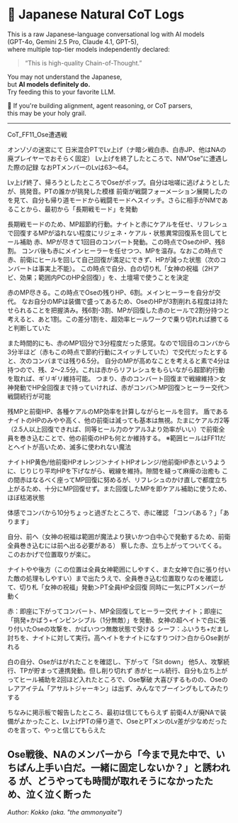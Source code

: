 # 🌸 Japanese Natural CoT Logs

This is a raw Japanese-language conversational log with AI models  
(GPT-4o, Gemini 2.5 Pro, Claude 4.1, GPT-5),  
where multiple top-tier models independently declared:

> “This is high-quality Chain-of-Thought.”

You may not understand the Japanese,  
but **AI models definitely do.**  
Try feeding this to your favorite LLM.

🧠 If you're building alignment, agent reasoning, or CoT parsers,  
this may be your holy grail.

---
CoT_FF11_Ose遭遇戦

オンゾゾの迷宮にて
日米混合PTでLv上げ（ナ暗シ戦白赤、白赤JP、他はNAの廃プレイヤーでおそらく固定）
Lv上げを終了したところで、NM”Ose”に遭遇した際の記録
なおPTメンバーのLvは63～64。

Lv上げ終了、帰ろうとしたところでOseがポップ。自分は咄嗟に逃げようとしたが、挑発音。PTの誰かが挑発した模様
前衛が戦闘フォーメーション展開したのを見て、自分も帰り道モードから戦闘モードへスイッチ。さらに相手がNMであることから、最初から「長期戦モード」を発動

長期戦モードのため、MP超節約行動。ナイトと赤にケアルを任せ、リフレシュで回復するMPが溢れない程度にリジェネ・ケアル・状態異常回復系を回してヒール補助
赤、MPが尽きて1回目のコンバート発動。この時点でOseのHP、残8割。
コンバ後も赤にメインヒーラーを任せつつ、MPを温存。なおこの時点で赤、前衛にヒールを回して自己回復が満足にできず、HPが減った状態（次のコンバートは事実上不能）。
この時点で自分、白の切り札「女神の祝福（2Hアビ、効果；範囲内PCのHP全回復）」を、土壇場で使うことを決定

赤のMP尽きる。この時点でOseの残りHP、6割。メインヒーラーを自分が交代。
なお自分のMPは装備で盛ってあるため、OseのHPが3割削れる程度は持たせられることを把握済み。残6割-3割、MPが回復した赤のヒールで2割分持つと考えると、あと1割。この差分1割を、超効率ヒールワークで乗り切れれば勝てると判断していた

また時間的にも、赤のMP1回分で3分程度だった感覚。なので1回目のコンバから3分半ほど（赤もこの時点で節約行動にスイッチしていた）で交代だったとすると、次のコンバまでは残り6.5分。
自分のMPが高めなことを考えると素で4分は持つので、残、2～2.5分。これは赤からリフレシュをもらいながら超節約行動を取れば、ギリギリ維持可能。
つまり、赤のコンバート回復まで戦線維持＞女神発動でHP全回復まで持っていければ、赤がコンバ＞MP回復＞ヒーラー交代＞戦闘続行が可能

残MPと前衛HP、各種ケアルのMP効率を計算しながらヒールを回す。
盾であるナイトのHPのみやや高く、他の前衛は減っても基本は無視。たまにケアルガ2等（2.5人以上回復できれば、同等ヒール力のケアル3より効率がいい）で前衛全員を巻き込むことで、他の前衛のHPも何とか維持する。
※範囲ヒールはFF11だとヘイトが高いため、滅多に使われない魔法

ナイトHP黄色/他前衛HPオレンジ＞ナイトHPオレンジ/他前衛HP赤というように、じりじり平均HPを下げながら、戦線を維持。隙間を縫って麻痺の治癒も
この間赤はなるべく座ってMP回復に努めるが、リフレシュのかけ直しで都度立ち上がるため、十分にMP回復せず。また回復したMPを即ケアル補助に使うため、ほぼ枯渇状態

体感でコンバから10分ちょっと過ぎたところで、赤に確認
「コンバある？」「あります」

自分、前へ（女神の祝福は範囲が魔法より狭いかつ白中心で発動するため、前衛全員巻き込むには前へ出る必要がある）
察した赤、立ち上がってついてくる。このおかげで位置取りが楽に。

ナイトやや後方（この位置は全員女神範囲にしやすく、また女神で白に張り付いた敵の処理もしやすい）まで出たうえで、全員巻き込む位置取りなのを確認して、切り札「女神の祝福」発動＞PT全員HP全回復
同時に一気にPTメンバーが動く

赤：即座に下がってコンバート、MP全回復してヒーラー交代
ナイト；即座に「挑発+かばう+インビンシブル（1分無敵）」を発動、女神の超ヘイトで白に張り付いたOseの攻撃を、かばいつつ無敵状態で受ける
シーフ：ふいうち+だまし討ちを、ナイトに対して実行。高ヘイトをナイトになすりつけ＞白からOse剥がれる

白の自分、Oseがはがれたことを確認し、下がって「Sit down」
他5人、攻撃続行、TPが貯まって連携発動。但し削り切れず
赤がヒール続行、自分も立ち上がってヒール補助を2回ほど入れたところで、Ose撃破
大喜びするものの、Oseのレアアイテム「アサルトジャーキン」は出ず、みんなでブーイングもしてみたりする

ちなみに掲示板で報告したところ、最初は信じてもらえず
前衛4人が廃NAで装備がよかったこと、Lv上げPTの帰り道で、OseとPTメンのLv差が少なめだったのを言って、やっと信じてもらえた

Ose戦後、NAのメンバーから「今まで見た中で、いちばん上手い白だ。一緒に固定しないか？」と誘われる
が、どうやっても時間が取れそうになかったため、泣く泣く断った
---
*Author: Kokko (aka. "the ammonyaite")*
